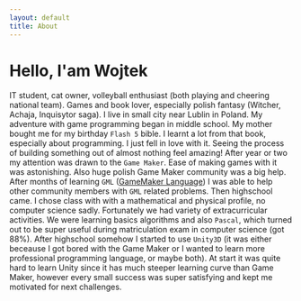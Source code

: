 ```yaml
---
layout: default
title: About
---
```

# Hello, I'am Wojtek

IT student, cat owner, volleyball enthusiast (both playing and cheering national team). 
Games and book lover, especially polish fantasy (Witcher, Achaja, Inquisytor saga). I live in small city near Lublin in Poland.
My adventure with game programming began in middle school. My mother bought me for my birthday `Flash 5` bible. I learnt a lot from that book,
especially about programming. I just fell in love with it. Seeing the process of building something out of almost nothing feel amazing! 
After year or two my attention was drawn to the `Game Maker`. Ease of making games with it was astonishing. Also huge polish Game Maker community
was a big help. After months of learning `GML` (<a href="https://en.wikipedia.org/wiki/GameMaker_Studio#GameMaker_Language" target="_blank">GameMaker Language</a>)
I was able to help other community members with `GML` related problems. Then highschool came. I chose class with with a mathematical and physical profile,
no computer science sadly. Fortunately we had variety of extracurricular activities. We were learning basics algorithms and also `Pascal`, which turned out to be
super useful during matriculation exam in computer science (got 88%). After highschool somehow I started to use `Unity3D` (it was either beceause I got bored
with the Game Maker or I wanted to learn more professional programming language, or maybe both). At start it was quite hard to learn Unity since it has much
steeper learning curve than Game Maker, however every small success was super satisfying and kept me motivated for next challenges.